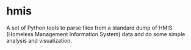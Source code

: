 # hmis
A set of Python tools to parse files from a standard dump of HMIS (Homeless Management Information System) data and do some simple analysis and visualization.
